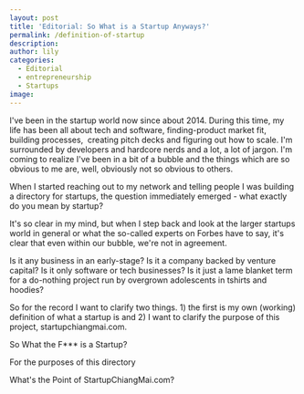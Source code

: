 ```yaml
---
layout: post
title: 'Editorial: So What is a Startup Anyways?'
permalink: /definition-of-startup
description:
author: lily
categories:
  - Editorial
  - entrepreneurship
  - Startups
image:
---
```


I've been in the startup world now since about 2014. During this time, my life has been all about tech and software, finding-product market fit, building processes,&nbsp; creating pitch decks and figuring out how to scale. I'm surrounded by developers and hardcore nerds and a lot, a lot of jargon. I'm coming to realize I've been in a bit of a bubble and the things which are so obvious to me are, well, obviously not so obvious to others.

When I started reaching out to my network and telling people I was building a directory for startups, the question immediately emerged - what exactly do you mean by startup?

It's so clear in my mind, but when I step back and look at the larger startups world in general or what the so-called experts on Forbes have to say, it's clear that even within our bubble, we're not in agreement.

Is it any business in an early-stage? Is it a company backed by venture capital? Is it only software or tech businesses? Is it just a lame blanket term for a do-nothing project run by overgrown adolescents in tshirts and hoodies?

So for the record I want to clarify two things. 1) the first is my own (working) definition of what a startup is and 2) I want to clarify the purpose of this project, startupchiangmai.com.

So What the F\*\*\* is a Startup?

For the purposes of this directory&nbsp;

What's the Point of StartupChiangMai.com?